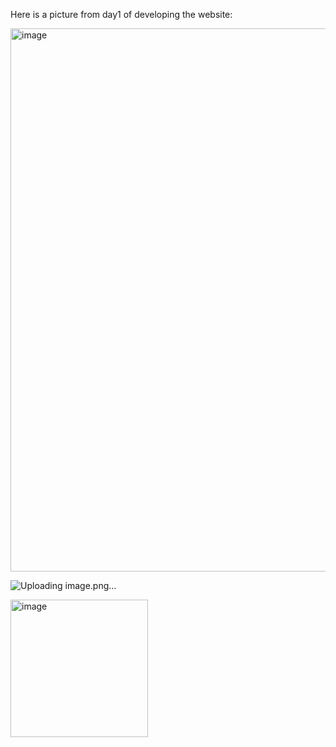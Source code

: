 Here is a picture from day1 of developing the website:

<img width="869" alt="image" src="https://github.com/AngelaNova/Next.js_React_Project1/assets/160551855/c7784f42-34c9-4ed7-9bb8-ce26f5aa06bb">

![Uploading image.png…]()


<img width="220" alt="image" src="https://github.com/AngelaNova/Next.js_React_Project1/assets/160551855/5e4a0fef-eb7c-41dd-92ad-872f25826046">


